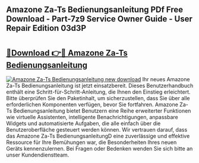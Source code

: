 ## Amazone Za-Ts Bedienungsanleitung PDf Free Download - Part-7z9 Service Owner Guide - User Repair Edition 03d3P

# <h2><a href="http://df08pm5.blite.top/?on=Amazone+Za-Ts+Bedienungsanleitung">🔗Download 👉🔴 Amazone Za-Ts Bedienungsanleitung</a></h2>

[![Amazone Za-Ts Bedienungsanleitung new download](https://i.imgur.com/lujVjoI.png)](http://df08pm5.blite.top/?on=Amazone+Za-Ts+Bedienungsanleitung)
Ihr neues Amazone Za-Ts Bedienungsanleitung ist jetzt einsatzbereit. Dieses Benutzerhandbuch enthält eine Schritt-für-Schritt-Anleitung, die Ihnen den Einstieg erleichtert. Bitte überprüfen Sie den Paketinhalt, um sicherzustellen, dass Sie über alle erforderlichen Komponenten verfügen, bevor Sie fortfahren. Amazone Za-Ts Bedienungsanleitung bietet Benutzern eine Reihe erweiterter Funktionen wie virtuelle Assistenten, intelligente Benachrichtigungen, anpassbare Widgets und automatisierte Aufgaben, die alle einfach über die Benutzeroberfläche gesteuert werden können. Wir vertrauen darauf, dass das Amazone Za-Ts BedienungsanleitungD eine zuverlässige und effektive Ressource für Ihre Bemühungen war, die Besonderheiten Ihres neuen Geräts kennenzulernen. Bei Fragen oder Bedenken wenden Sie sich bitte an unser Kundendienstteam.
